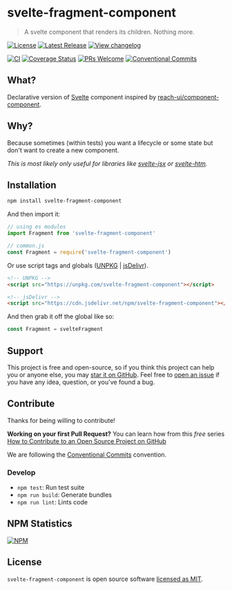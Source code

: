 # svelte-fragment-component

> A svelte component that renders its children. Nothing more.

[![License](https://badgen.net/npm/license/svelte-fragment-component)](https://github.com/sastan/svelte-fragment-component/blob/main/LICENSE)
[![Latest Release](https://badgen.net/npm/v/svelte-fragment-component)](https://www.npmjs.com/package/svelte-fragment-component)
[![View changelog](https://badgen.net/badge/%E2%80%8B/Explore%20Changelog/green?icon=awesome)](https://changelogs.xyz/svelte-fragment-component)

[![CI](https://github.com/sastan/svelte-fragment-component/workflows/CI/badge.svg)](https://github.com/sastan/svelte-fragment-component/actions?query=branch%3Amain+workflow%3ACI)
[![Coverage Status](https://badgen.net/coveralls/c/github/sastan/svelte-fragment-component/main)](https://coveralls.io/github/sastan/svelte-fragment-component?branch=main)
[![PRs Welcome](https://badgen.net/badge/PRs/welcome/purple)](http://makeapullrequest.com)
[![Conventional Commits](https://badgen.net/badge/Conventional%20Commits/1.0.0/cyan)](https://conventionalcommits.org)

## What?

Declarative version of [Svelte](https://svelte.dev) component inspired by [reach-ui/component-component](https://reacttraining.com/reach-ui/component-component/).

## Why?

Because sometimes (within tests) you want a lifecycle or some state but don't want to create a new component.

_This is most likely only useful for libraries like [svelte-jsx](https://www.npmjs.com/package/svelte-jsx) or [svelte-htm](https://www.npmjs.com/package/svelte-htm)._

## Installation

```sh
npm install svelte-fragment-component
```

And then import it:

```js
// using es modules
import Fragment from 'svelte-fragment-component'

// common.js
const Fragment = require('svelte-fragment-component')
```

Or use script tags and globals ([UNPKG](https://unpkg.com/svelte-fragment-component/) | [jsDelivr](https://cdn.jsdelivr.net/npm/svelte-fragment-component/)).

```html
<!-- UNPKG -->
<script src="https://unpkg.com/svelte-fragment-component"></script>

<!-- jsDelivr -->
<script src="https://cdn.jsdelivr.net/npm/svelte-fragment-component"></script>
```

And then grab it off the global like so:

```js
const Fragment = svelteFragment
```
## Support

This project is free and open-source, so if you think this project can help you or anyone else, you may [star it on GitHub](https://github.com/sastan/svelte-fragment-component). Feel free to [open an issue](https://github.com/sastan/svelte-fragment-component/issues) if you have any idea, question, or you've found a bug.

## Contribute

Thanks for being willing to contribute!

**Working on your first Pull Request?** You can learn how from this _free_ series [How to Contribute to an Open Source Project on GitHub](https://egghead.io/series/how-to-contribute-to-an-open-source-project-on-github)

We are following the [Conventional Commits](https://www.conventionalcommits.org) convention.

### Develop

- `npm test`: Run test suite
- `npm run build`: Generate bundles
- `npm run lint`: Lints code

## NPM Statistics

[![NPM](https://nodei.co/npm/svelte-fragment-component.png)](https://nodei.co/npm/svelte-fragment-component/)

## License

`svelte-fragment-component` is open source software [licensed as MIT](https://github.com/sastan/svelte-fragment-component/blob/main/LICENSE).

